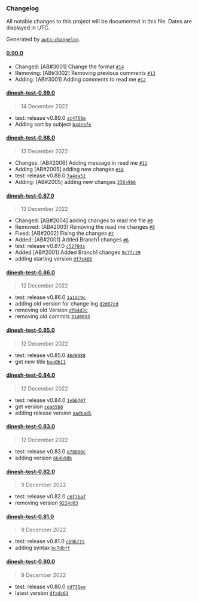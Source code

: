 ### Changelog

All notable changes to this project will be documented in this file. Dates are displayed in UTC.

Generated by [`auto-changelog`](https://github.com/CookPete/auto-changelog).

#### [0.90.0](https://github.com/dineshkannanshell/dinesh-test/compare/dinesh-test-0.89.0...0.90.0)

- Changed: [AB#3001] Change the format [`#14`](https://github.com/dineshkannanshell/dinesh-test/pull/14)
- Removing: [AB#3002] Removing previous comments [`#13`](https://github.com/dineshkannanshell/dinesh-test/pull/13)
- Adding: [AB#3001] Adding comments to read me [`#12`](https://github.com/dineshkannanshell/dinesh-test/pull/12)

#### [dinesh-test-0.89.0](https://github.com/dineshkannanshell/dinesh-test/compare/dinesh-test-0.88.0...dinesh-test-0.89.0)

> 14 December 2022

- test: release v0.89.0 [`ac4758a`](https://github.com/dineshkannanshell/dinesh-test/commit/ac4758afd55c0acc3ee06a693524f836050913e9)
- Adding sort by subject [`b3de5fe`](https://github.com/dineshkannanshell/dinesh-test/commit/b3de5fe4137d0c5f0b59ef717c293e039bb25bb8)

#### [dinesh-test-0.88.0](https://github.com/dineshkannanshell/dinesh-test/compare/dinesh-test-0.87.0...dinesh-test-0.88.0)

> 13 December 2022

- Changes: [AB#2006] Adding message in read me [`#11`](https://github.com/dineshkannanshell/dinesh-test/pull/11)
- Adding [AB#2005] adding new changes [`#10`](https://github.com/dineshkannanshell/dinesh-test/pull/10)
- test: release v0.88.0 [`7a4da51`](https://github.com/dineshkannanshell/dinesh-test/commit/7a4da516e5749e48daac5e02bd982fddbb6d744c)
- Adding: [AB#2005] adding new changes [`238a9b6`](https://github.com/dineshkannanshell/dinesh-test/commit/238a9b6e1c7b20516bfd320607c90e0063f0067b)

#### [dinesh-test-0.87.0](https://github.com/dineshkannanshell/dinesh-test/compare/dinesh-test-0.86.0...dinesh-test-0.87.0)

> 13 December 2022

- Changed: [AB#2004] adding changes to read me file [`#9`](https://github.com/dineshkannanshell/dinesh-test/pull/9)
- Removed: [AB#2003] Removing the read me changes [`#8`](https://github.com/dineshkannanshell/dinesh-test/pull/8)
- Fixed: [AB#2002] Fixing the changes [`#7`](https://github.com/dineshkannanshell/dinesh-test/pull/7)
- Added: [AB#2001] Added Branch1 changes [`#6`](https://github.com/dineshkannanshell/dinesh-test/pull/6)
- test: release v0.87.0 [`c5270da`](https://github.com/dineshkannanshell/dinesh-test/commit/c5270da485b8218a4099ac63fc77b0489e34efe1)
- Added [AB#2001] Added Branch1 changes [`9c7fc29`](https://github.com/dineshkannanshell/dinesh-test/commit/9c7fc29f986af3697b7f262886590c4f4e836eb0)
- adding starting version [`df7c406`](https://github.com/dineshkannanshell/dinesh-test/commit/df7c4066a2529fb46cbae6a42e3144d2cd9b6405)

#### [dinesh-test-0.86.0](https://github.com/dineshkannanshell/dinesh-test/compare/dinesh-test-0.85.0...dinesh-test-0.86.0)

> 12 December 2022

- test: release v0.86.0 [`1a1dc9c`](https://github.com/dineshkannanshell/dinesh-test/commit/1a1dc9c76d28dc07c1be71c69a2f43dd5c259cdd)
- adding old version for change log [`d2d67cd`](https://github.com/dineshkannanshell/dinesh-test/commit/d2d67cd57a04b6e2f724019c5467970a213f40ef)
- removing old Version [`dfb4d3c`](https://github.com/dineshkannanshell/dinesh-test/commit/dfb4d3c82b0feb7243837dec8b795943deec6818)
- removing old commits [`31d0033`](https://github.com/dineshkannanshell/dinesh-test/commit/31d003302144bc194aad8a4370e28f06b991b2ea)

#### [dinesh-test-0.85.0](https://github.com/dineshkannanshell/dinesh-test/compare/dinesh-test-0.84.0...dinesh-test-0.85.0)

> 12 December 2022

- test: release v0.85.0 [`48d6088`](https://github.com/dineshkannanshell/dinesh-test/commit/48d6088fa32c29611a7a58e0a033fa05c1201cc0)
- get new title [`baa0b11`](https://github.com/dineshkannanshell/dinesh-test/commit/baa0b1133dc544b4ffdf158436b7d65eaef30626)

#### [dinesh-test-0.84.0](https://github.com/dineshkannanshell/dinesh-test/compare/dinesh-test-0.83.0...dinesh-test-0.84.0)

> 12 December 2022

- test: release v0.84.0 [`1ebb707`](https://github.com/dineshkannanshell/dinesh-test/commit/1ebb7070fb6e48d921439f425f87aed97d934446)
- get version [`cea65b8`](https://github.com/dineshkannanshell/dinesh-test/commit/cea65b89989600c1d2f4044bfd560cbc3449bc99)
- adding release version [`aadbad5`](https://github.com/dineshkannanshell/dinesh-test/commit/aadbad5a59a9934876b60872d8a66a2237c7dafe)

#### [dinesh-test-0.83.0](https://github.com/dineshkannanshell/dinesh-test/compare/dinesh-test-0.82.0...dinesh-test-0.83.0)

> 12 December 2022

- test: release v0.83.0 [`e78800c`](https://github.com/dineshkannanshell/dinesh-test/commit/e78800ccb70a0db262d5dc7b0bb55f0ca947d575)
- adding version [`664b98b`](https://github.com/dineshkannanshell/dinesh-test/commit/664b98bc48abb510fcc3c9458d7581d47e90803a)

#### [dinesh-test-0.82.0](https://github.com/dineshkannanshell/dinesh-test/compare/dinesh-test-0.81.0...dinesh-test-0.82.0)

> 9 December 2022

- test: release v0.82.0 [`c6f7baf`](https://github.com/dineshkannanshell/dinesh-test/commit/c6f7bafda69efda53d863941f9fe2572686a6b41)
- removing version [`9224d03`](https://github.com/dineshkannanshell/dinesh-test/commit/9224d03fe5944e731f441966ce11ad4f3cd0f229)

#### [dinesh-test-0.81.0](https://github.com/dineshkannanshell/dinesh-test/compare/dinesh-test-0.80.0...dinesh-test-0.81.0)

> 9 December 2022

- test: release v0.81.0 [`cb9b715`](https://github.com/dineshkannanshell/dinesh-test/commit/cb9b71584ea367c26084daa932304331e9c140b3)
- adding syntax [`bc7dbff`](https://github.com/dineshkannanshell/dinesh-test/commit/bc7dbff6ff88be6b5a9def30f382cdeb6eaba3fa)

#### [dinesh-test-0.80.0](https://github.com/dineshkannanshell/dinesh-test/compare/dinesh-test-0.79.0...dinesh-test-0.80.0)

> 9 December 2022

- test: release v0.80.0 [`dd731ee`](https://github.com/dineshkannanshell/dinesh-test/commit/dd731ee6d3dc266b9508178b1459699236115a9f)
- latest version [`dfadc63`](https://github.com/dineshkannanshell/dinesh-test/commit/dfadc63f562c7d7715685b992a9f38d99159890f)
